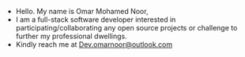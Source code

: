 - Hello. My name is Omar Mohamed Noor,
- I am a full-stack software developer interested in participating/collaborating any open source projects or challenge to further my professional dwellings.
- Kindly reach me at Dev.omarnoor@outlook.com
